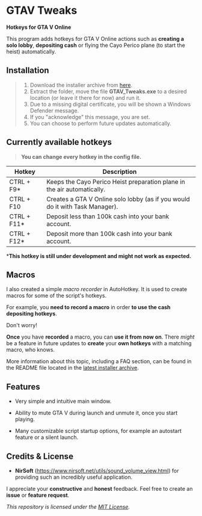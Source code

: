 # **GTAV Tweaks**

**Hotkeys for GTA V Online**

This program adds hotkeys for GTA V Online actions such as **creating a solo lobby**, **depositing cash** or flying the Cayo Perico plane (to start the heist) automatically.


## Installation

>  1. Download the installer archive from [here](https://github.com/LeoTN/gtav-tweaks/releases/latest/download/GTAV_Tweaks.zip).
>  2. Extract the folder, move the file **GTAV_Tweaks.exe** to a desired location (or leave it there for now) and run it.
>  3. Due to a missing digital certificate, you will be shown a Windows Defender message.
>  4. If you "acknowledge" this message, you are set.
>  5. You can choose to perform future updates automatically.

## Currently available hotkeys

>  **You can change every hotkey in the config file.**

| Hotkey     | Description                                                                                     |
|------------|-------------------------------------------------------------------------------------------------|
| CTRL + F9* | Keeps the Cayo Perico Heist preparation plane in the air automatically.                         |
| CTRL + F10 | Creates a GTA V Online solo lobby (as if you would do it with Task Manager).                    |
| CTRL + F11*| Deposit less than 100k cash into your bank account.                                             |
| CTRL + F12*| Deposit more than 100k cash into your bank account.                                             |

***This hotkey is still under development and might not work as expected.**


## Macros

I also created a simple *macro recorder* in AutoHotkey. It is used to create macros for some of the script's hotkeys.

For example, you **need to record a macro** in order **to use the cash depositing hotkeys**.

Don't worry!

**Once** you have **recorded** a macro, you can **use it from now on**. There *might* be a feature in future updates to **create** your **own hotkeys** with a matching macro, who knows.

More information about this topic, including a FAQ section, can be found in the README file located in the [latest installer archive](https://github.com/LeoTN/gtav-tweaks/releases/latest/download/GTAV_Tweaks.zip).


## Features

* Very simple and intuitive main window.

* Ability to mute GTA V during launch and unmute it, once you start playing.

* Many customizable script startup options, for example an autostart feature or a silent launch.


## Credits & License

*  **NirSoft** (https://www.nirsoft.net/utils/sound_volume_view.html) for providing such an incredibly useful application.

I appreciate your **constructive** and **honest** feedback. Feel free to create an **issue** or **feature request**.

*This repository is licensed under the [MIT License](https://github.com/LeoTN/gtav-tweaks/blob/main/LICENCE).*